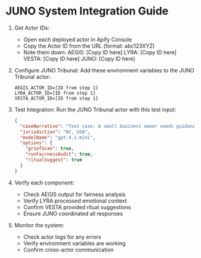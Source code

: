 # JUNO System Integration Guide

1. Get Actor IDs:
   - Open each deployed actor in Apify Console
   - Copy the Actor ID from the URL (format: abc123XYZ)
   - Note them down:
     AEGIS: [Copy ID here]
     LYRA: [Copy ID here]
     VESTA: [Copy ID here]
     JUNO: [Copy ID here]

2. Configure JUNO Tribunal:
   Add these environment variables to the JUNO Tribunal actor:
   ```
   AEGIS_ACTOR_ID=[ID from step 1]
   LYRA_ACTOR_ID=[ID from step 1]
   VESTA_ACTOR_ID=[ID from step 1]
   ```

3. Test Integration:
   Run the JUNO Tribunal actor with this test input:
   ```json
   {
     "caseNarrative": "Test case: A small business owner needs guidance on fair hiring practices.",
     "jurisdiction": "NY, USA",
     "modelName": "gpt-4.1-mini",
     "options": {
       "griefScan": true,
       "runFairnessAudit": true,
       "ritualSuggest": true
     }
   }
   ```

4. Verify each component:
   - Check AEGIS output for fairness analysis
   - Verify LYRA processed emotional context
   - Confirm VESTA provided ritual suggestions
   - Ensure JUNO coordinated all responses

5. Monitor the system:
   - Check actor logs for any errors
   - Verify environment variables are working
   - Confirm cross-actor communication
